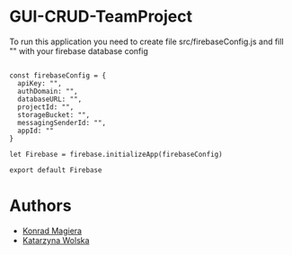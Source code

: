 # GUI-CRUD-TeamProject

To run this application you need to create file
src/firebaseConfig.js and fill "" with your firebase database config



```import firebase from "firebase"

const firebaseConfig = {
  apiKey: "",
  authDomain: "",
  databaseURL: "",
  projectId: "",
  storageBucket: "",
  messagingSenderId: "",
  appId: ""
}

let Firebase = firebase.initializeApp(firebaseConfig)

export default Firebase
```

# Authors
* [Konrad Magiera](https://www.google.com)
* [Katarzyna Wolska](https://github.com/KatarzynaWolska)
